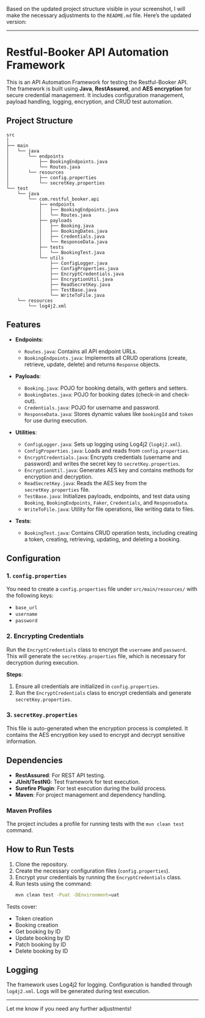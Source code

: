 Based on the updated project structure visible in your screenshot, I will make the necessary adjustments to the `README.md` file. Here’s the updated version:

---

# Restful-Booker API Automation Framework

This is an API Automation Framework for testing the Restful-Booker API. The framework is built using **Java**, **RestAssured**, and **AES encryption** for secure credential management. It includes configuration management, payload handling, logging, encryption, and CRUD test automation.

## Project Structure

```
src
│
├── main
│   └── java
│       └── endpoints
│           ├── BookingEndpoints.java
│           └── Routes.java
│       └── resources
│           ├── config.properties
│           └── secretKey.properties
└── test
    └── java
        └── com.restful_booker.api
            ├── endpoints
            │   ├── BookingEndpoints.java
            │   └── Routes.java
            ├── payloads
            │   ├── Booking.java
            │   ├── BookingDates.java
            │   ├── Credentials.java
            │   └── ResponseData.java
            ├── tests
            │   └── BookingTest.java
            └── utils
                ├── ConfigLogger.java
                ├── ConfigProperties.java
                ├── EncryptCredentials.java
                ├── EncryptionUtil.java
                ├── ReadSecretKey.java
                ├── TestBase.java
                └── WriteToFile.java
    └── resources
        └── log4j2.xml
```

## Features

- **Endpoints**: 
  - `Routes.java`: Contains all API endpoint URLs.
  - `BookingEndpoints.java`: Implements all CRUD operations (create, retrieve, update, delete) and returns `Response` objects.

- **Payloads**: 
  - `Booking.java`: POJO for booking details, with getters and setters.
  - `BookingDates.java`: POJO for booking dates (check-in and check-out).
  - `Credentials.java`: POJO for username and password.
  - `ResponseData.java`: Stores dynamic values like `bookingId` and `token` for use during execution.

- **Utilities**:
  - `ConfigLogger.java`: Sets up logging using Log4j2 (`log4j2.xml`).
  - `ConfigProperties.java`: Loads and reads from `config.properties`.
  - `EncryptCredentials.java`: Encrypts credentials (username and password) and writes the secret key to `secretKey.properties`.
  - `EncryptionUtil.java`: Generates AES key and contains methods for encryption and decryption.
  - `ReadSecretKey.java`: Reads the AES key from the `secretKey.properties` file.
  - `TestBase.java`: Initializes payloads, endpoints, and test data using `Booking`, `BookingEndpoints`, `Faker`, `Credentials`, and `ResponseData`.
  - `WriteToFile.java`: Utility for file operations, like writing data to files.

- **Tests**: 
  - `BookingTest.java`: Contains CRUD operation tests, including creating a token, creating, retrieving, updating, and deleting a booking.

## Configuration

### 1. `config.properties`
You need to create a `config.properties` file under `src/main/resources/` with the following keys:
- `base_url`
- `username`
- `password`

### 2. Encrypting Credentials
Run the `EncryptCredentials` class to encrypt the `username` and `password`. This will generate the `secretKey.properties` file, which is necessary for decryption during execution.

**Steps**:
1. Ensure all credentials are initialized in `config.properties`.
2. Run the `EncryptCredentials` class to encrypt credentials and generate `secretKey.properties`.

### 3. `secretKey.properties`
This file is auto-generated when the encryption process is completed. It contains the AES encryption key used to encrypt and decrypt sensitive information.

## Dependencies

- **RestAssured**: For REST API testing.
- **JUnit/TestNG**: Test framework for test execution.
- **Surefire Plugin**: For test execution during the build process.
- **Maven**: For project management and dependency handling.

### Maven Profiles

The project includes a profile for running tests with the `mvn clean test` command. 

## How to Run Tests

1. Clone the repository.
2. Create the necessary configuration files (`config.properties`).
3. Encrypt your credentials by running the `EncryptCredentials` class.
4. Run tests using the command:
   ```bash
   mvn clean test -Puat -DEnvironment=uat
   ```

Tests cover:
- Token creation
- Booking creation
- Get booking by ID
- Update booking by ID
- Patch booking by ID
- Delete booking by ID

## Logging

The framework uses Log4j2 for logging. Configuration is handled through `log4j2.xml`. Logs will be generated during test execution.

---

Let me know if you need any further adjustments!
